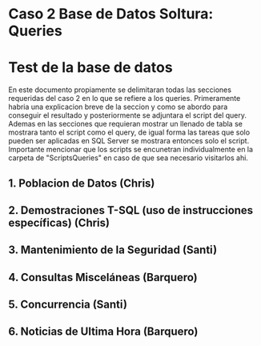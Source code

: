 # Caso 2 Base de Datos Soltura: Queries

# Test de la base de datos

En este documento propiamente se delimitaran todas las secciones requeridas del caso 2 en lo que se refiere a los queries. Primeramente habria una explicacion breve de la seccion y como se abordo para conseguir el resultado y posteriormente se adjuntara el script del query. Ademas en las secciones que requieran mostrar un llenado de tabla se mostrara tanto el script como el query, de igual forma las tareas que solo pueden ser aplicadas en SQL Server se mostrara entonces solo el script. Importante mencionar que los scripts se encunetran individualmente en la carpeta de "ScriptsQueries" en caso de que sea necesario visitarlos ahi.

## 1. Poblacion de Datos (Chris)

## 2. Demostraciones T-SQL (uso de instrucciones específicas) (Chris)

## 3. Mantenimiento de la Seguridad (Santi)

## 4. Consultas Misceláneas (Barquero)

## 5. Concurrencia (Santi)

## 6. Noticias de Ultima Hora (Barquero)
